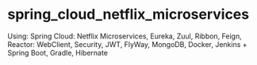 # spring_cloud_netflix_microservices
Using: Spring Cloud: Netflix Microservices, Eureka, Zuul, Ribbon, Feign, Reactor: WebClient, Security, JWT, FlyWay, MongoDB, Docker, Jenkins + Spring Boot, Gradle, Hibernate
